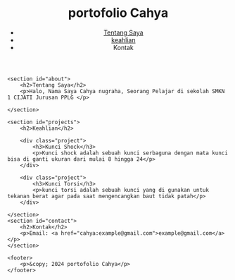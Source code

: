 <!DOCTYPE html>
<html lang="en">
<head>
    <meta charset="UTF-8">
    <meta name="viewport" content="width=device-width, initial-scale=1.0">
    <title>portofolio Cahya</title>
    <link rel="stylesheet" href="styles.css">
</head>
<body>
    <header>
        <h1>portofolio Cahya</h1>
        <nav>
            <ul>
                <li><a href="#about">Tentang Saya</a></li>
                <li><a href="#project">keahlian</a></li>
                <li><a href="Kontak"></a>Kontak</li>
            </ul>
        </nav>
    </header>

    <section id="about">
        <h2>Tentang Saya</h2>
        <p>Halo, Nama Saya Cahya nugraha, Seorang Pelajar di sekolah SMKN 1 CIJATI Jurusan PPLG </p>

    </section>

    <section id="projects">
        <h2>Keahlian</h2>

        <div class="project">
            <h3>Kunci Shock</h3>
            <p>Kunci shock adalah sebuah kunci serbaguna dengan mata kunci bisa di ganti ukuran dari mulai 8 hingga 24</p>
        </div>

        <div class="project">
            <h3>Kunci Torsi</h3>
            <p>kunci torsi adalah sebuah kunci yang di gunakan untuk tekanan berat agar pada saat mengencangkan baut tidak patah</p>
        </div>

    </section>
    <section id="contact">
        <h2>Kontak</h2>
        <p>Email: <a href="cahya:example@gmail.com">example@gmail.com</a></p> 
    </section>

    <footer>
        <p>&copy; 2024 portofolio Cahya</p>
    </footer>
    
</body>
</html>
